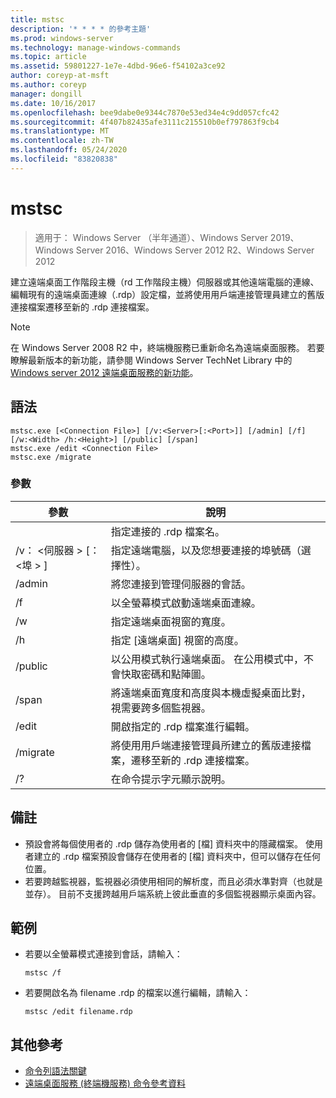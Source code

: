 ```yaml
---
title: mstsc
description: '* * * * 的參考主題'
ms.prod: windows-server
ms.technology: manage-windows-commands
ms.topic: article
ms.assetid: 59801227-1e7e-4dbd-96e6-f54102a3ce92
author: coreyp-at-msft
ms.author: coreyp
manager: dongill
ms.date: 10/16/2017
ms.openlocfilehash: bee9dabe0e9344c7870e53ed34e4c9dd057cfc42
ms.sourcegitcommit: 4f407b82435afe3111c215510b0ef797863f9cb4
ms.translationtype: MT
ms.contentlocale: zh-TW
ms.lasthandoff: 05/24/2020
ms.locfileid: "83820838"
---
```

# <a name="mstsc"></a>mstsc

> 適用于： Windows Server （半年通道）、Windows Server 2019、Windows Server 2016、Windows Server 2012 R2、Windows Server 2012

建立遠端桌面工作階段主機（rd 工作階段主機）伺服器或其他遠端電腦的連線、編輯現有的遠端桌面連線（.rdp）設定檔，並將使用用戶端連接管理員建立的舊版連接檔案遷移至新的 .rdp 連接檔案。

> [!NOTE]
> 在 Windows Server 2008 R2 中，終端機服務已重新命名為遠端桌面服務。 若要瞭解最新版本的新功能，請參閱 Windows Server TechNet Library 中的[Windows server 2012 遠端桌面服務的新功能](https://technet.microsoft.com/library/hh831527)。

## <a name="syntax"></a>語法
```
mstsc.exe [<Connection File>] [/v:<Server>[:<Port>]] [/admin] [/f] [/w:<Width> /h:<Height>] [/public] [/span]
mstsc.exe /edit <Connection File>
mstsc.exe /migrate
```

### <a name="parameters"></a>參數

|        參數        |                                                         說明                                                         |
|-------------------------|-----------------------------------------------------------------------------------------------------------------------------|
|    <Connection File>    |                                   指定連接的 .rdp 檔案名。                                    |
|  /v： <伺服器 \> [： <埠 \> ] |                指定遠端電腦，以及您想要連接的埠號碼（選擇性）。                 |
|         /admin          |                                   將您連接到管理伺服器的會話。                                   |
|           /f            |                                    以全螢幕模式啟動遠端桌面連線。                                    |
|       /w<Width>        |                                      指定遠端桌面視窗的寬度。                                      |
|       /h<Height>       |                                     指定 [遠端桌面] 視窗的高度。                                      |
|         /public         |                  以公用模式執行遠端桌面。 在公用模式中，不會快取密碼和點陣圖。                  |
|          /span          | 將遠端桌面寬度和高度與本機虛擬桌面比對，視需要跨多個監視器。 |
| /edit<Connection File> |                                         開啟指定的 .rdp 檔案進行編輯。                                          |
|        /migrate         |       將使用用戶端連接管理員所建立的舊版連接檔案，遷移至新的 .rdp 連接檔案。       |
|           /?            |                                            在命令提示字元顯示說明。                                             |

## <a name="remarks"></a>備註
-   預設會將每個使用者的 .rdp 儲存為使用者的 [檔] 資料夾中的隱藏檔案。 使用者建立的 .rdp 檔案預設會儲存在使用者的 [檔] 資料夾中，但可以儲存在任何位置。
-   若要跨越監視器，監視器必須使用相同的解析度，而且必須水準對齊（也就是並存）。 目前不支援跨越用戶端系統上彼此垂直的多個監視器顯示桌面內容。

## <a name="examples"></a>範例
-   若要以全螢幕模式連接到會話，請輸入：
    ```
    mstsc /f
    ```
-   若要開啟名為 filename .rdp 的檔案以進行編輯，請輸入：
    ```
    mstsc /edit filename.rdp
    ```

## <a name="additional-references"></a>其他參考
- [命令列語法關鍵](command-line-syntax-key.md)
-   [遠端桌面服務 (終端機服務) 命令參考資料](remote-desktop-services-terminal-services-command-reference.md)
